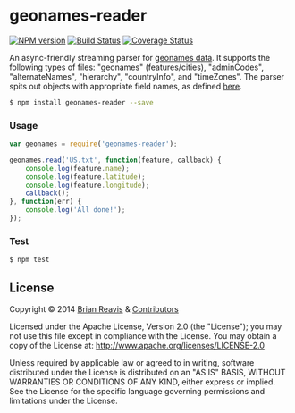 # geonames-reader

[![NPM version](https://badge.fury.io/js/geonames-reader.png)](http://badge.fury.io/js/geonames-reader)
[![Build Status](https://travis-ci.org/naturalatlas/geonames-reader.png?branch=master)](https://travis-ci.org/naturalatlas/geonames-reader)
[![Coverage Status](https://coveralls.io/repos/naturalatlas/geonames-reader/badge.png)](https://coveralls.io/r/naturalatlas/geonames-reader)

An async-friendly streaming parser for [geonames data](http://download.geonames.org/export/dump/). It supports the following types of files: "geonames" (features/cities), "adminCodes", "alternateNames", "hierarchy", "countryInfo", and "timeZones". The parser spits out objects with appropriate field names, as defined [here](lib/formatters.js).

```sh
$ npm install geonames-reader --save
```

### Usage

```js
var geonames = require('geonames-reader');

geonames.read('US.txt', function(feature, callback) {
    console.log(feature.name);
    console.log(feature.latitude);
    console.log(feature.longitude);
    callback();
}, function(err) {
    console.log('All done!');
});
```

### Test

```sh
$ npm test
```

## License

Copyright &copy; 2014 [Brian Reavis](https://github.com/brianreavis) & [Contributors](https://github.com/naturalatlas/geonames-reader/graphs/contributors)

Licensed under the Apache License, Version 2.0 (the "License"); you may not use this file except in compliance with the License. You may obtain a copy of the License at: http://www.apache.org/licenses/LICENSE-2.0

Unless required by applicable law or agreed to in writing, software distributed under the License is distributed on an "AS IS" BASIS, WITHOUT WARRANTIES OR CONDITIONS OF ANY KIND, either express or implied. See the License for the specific language governing permissions and limitations under the License.